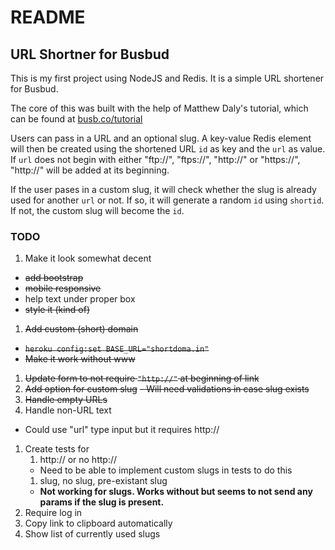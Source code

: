 # README

## URL Shortner for Busbud

This is my first project using NodeJS and Redis. 
It is a simple URL shortener for Busbud. 

The core of this was built with the help of Matthew Daly's tutorial, which can be found at [busb.co/tutorial](http://busb.co/tutorial)

Users can pass in a URL and an optional slug. 
A key-value Redis element will then be created using the shortened URL `id` as key and the `url` as value.
If `url` does not begin with either "ftp://", "ftps://", "http://" or "https://", "http://" will be added at its beginning.

If the user pases in a custom slug, it will check whether the slug is already used for another `url` or not.
If so, it will generate a random `id` using `shortid`. 
If not, the custom slug will become the `id`. 

### TODO
1. Make it look somewhat decent
  - ~~add bootstrap~~
  - ~~mobile responsive~~
  - help text under proper box
  - ~~style it (kind of)~~ 
1. ~~Add custom (short) domain~~
  - ~~`heroku config:set BASE_URL="shortdoma.in"`~~
  - ~~Make it work without www~~
1. ~~Update form to not require `"http://"` at beginning of link~~
1. ~~Add option for custom slug~~
  ~~- Will need validations in case slug exists~~
1. ~~Handle empty URLs~~
1. Handle non-URL text
  - Could use "url" type input but it requires http://
1. Create tests for
    1. http:// or no http://
      - Need to be able to implement custom slugs in tests to do this
    1. slug, no slug, pre-existant slug
      - **Not working for slugs. Works without but seems to not send any params if the slug is present.**
1. Require log in
1. Copy link to clipboard automatically
1. Show list of currently used slugs
